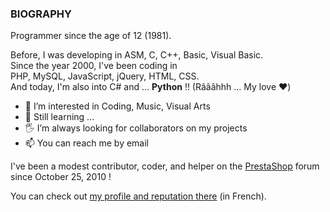 ### BIOGRAPHY

Programmer since the age of 12 (1981).

Before, I was developing in ASM, C, C++, Basic, Visual Basic.  
Since the year 2000, I've been coding in  
PHP, MySQL, JavaScript, jQuery, HTML, CSS.  
And today, I'm also into C# and ... **Python** !! (Râââhhh ... My love ❤️)

- 👀 I’m interested in Coding, Music, Visual Arts
- 🌱 Still learning ...
- 🖐️ I’m always looking for collaborators on my projects
- 📫 You can reach me by email

I've been a modest contributor, coder, and helper on the [PrestaShop](https://github.com/PrestaShop/PrestaShop) forum since October 25, 2010 !

You can check out [my profile and reputation there](https://www.prestashop.com/forums/profile/137139-captain-flam/?tab=field_core_pfield_19) (in French).

